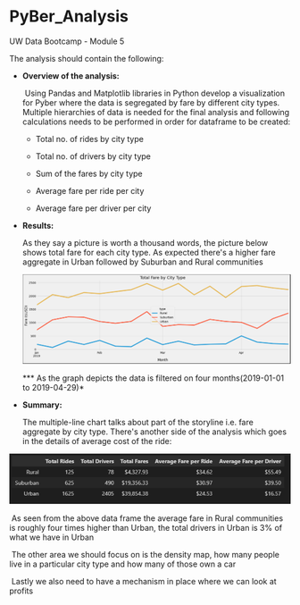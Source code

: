 # PyBer_Analysis
UW Data Bootcamp - Module 5

The analysis should contain the following:

- **Overview of the analysis:**

  ​        Using Pandas and Matplotlib libraries in Python develop a visualization for Pyber where the data is segregated by fare by different city types. Multiple hierarchies of data is needed for the final analysis and following calculations needs to be performed in order for dataframe to be created:

  - Total no. of rides by city type

  - Total no. of drivers by city type

  - Sum of the fares by city type

  - Average fare per ride per city

  - Average fare per driver per city

  

- **Results:** 

  As they say a picture is worth a thousand words, the picture below shows total fare for each city type.  As expected there's a higher fare aggregate in Urban followed by Suburban and Rural communities

  ![PyBer_fare_summary](analysis/PyBer_fare_summary.png)

  *** As the graph depicts the data is filtered on four months(2019-01-01 to 2019-04-29)*



- **Summary:** 

  The multiple-line chart talks about part of the storyline i.e. fare aggregate by city type. There's another side of the analysis which goes in the details of average cost of the ride: 

![Pyber_summary_dataframe](analysis/Pyber_summary_dataframe.PNG)

​		As seen from the above data frame the average fare in Rural communities is roughly four times higher than Urban, the total drivers in Urban is 3% of what we have in Urban

​		The other area we should focus on is the density map, how many people live in a particular city type and how many of those own a car

​		Lastly we also need to have a mechanism in place where we can look at profits

